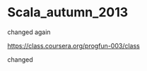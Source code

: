 Scala_autumn_2013
=================

changed again 

https://class.coursera.org/progfun-003/class

changed
